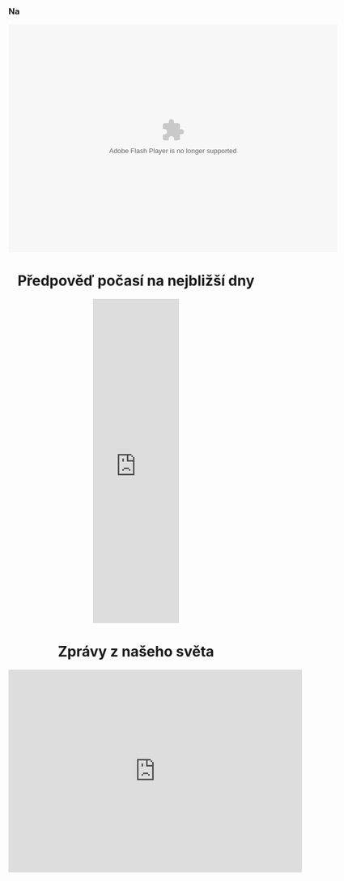 <div class="navod">

### Na

<object type="application/x-shockwave-flash" style="width:650px; height:450px;" data="https://www.youtube.com/watch?v=YPer3Xv2QSM"><param name="movie" value="https://www.youtube.com/watch?v=YPer3Xv2QSM"> <param name="allowFullScreen" value="true"> <param name="allowscriptaccess" value="always"></object> </div>

<center>

# Předpověď počasí na nejbližší dny

<iframe src="http://www.meteocentrum.cz/sluzby/02/cr/predpoved-pocasi/vertikalne?stateName=0&amp;areaLabel=0" width="170" height="640" scrolling="no" frameborder="0" target="_parent"><a href="http://www.meteocentrum.cz/" title="Počasí">Počasí</a></iframe>

# Zprávy z našeho světa

<iframe src="http://poutaky.denik.cz/www.denik.cz-text5-zpravy.html" width="580" height="400" border="0" frameborder="0" scrolling="no"></iframe></center>
